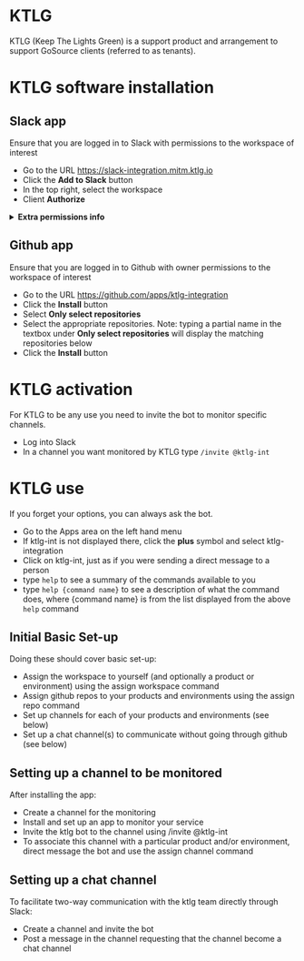 # KTLG
KTLG (Keep The Lights Green) is a support product and arrangement to support GoSource clients (referred to as tenants).

# KTLG software installation
## Slack app
Ensure that you are logged in to Slack with permissions to the workspace of interest  

- Go to the URL https://slack-integration.mitm.ktlg.io
- Click the **Add to Slack** button
- In the top right, select the workspace
- Client **Authorize**

<details><summary><b>Extra permissions info</b></summary>
  
Default permissions in Slack allow any member of the workspace to install an app. We recommend changing this setting to only allow owners to install apps. 

**Note:** The application need only be installed into a workspace **once**, not once per user

To do this:
 - click on the **name of your workspace then workspace settings**. This opens a browser tab
 - Under the Permissions tab, scroll down to **Apps & Custom Integrations**, and select **Manage permissions for apps and integrations in the App Directory**
 - Turn on **Approved Apps**  

   This setting allows a workspace owner to select apps that Members are then able to install at will, as well as allowing owners to install any apps they wish 
</details>

## Github app
Ensure that you are logged in to Github with owner permissions to the workspace of interest
- Go to the URL https://github.com/apps/ktlg-integration
- Click the **Install** button
- Select **Only select repositories**
- Select the appropriate repositories.  Note: typing a partial name in the textbox under **Only select repositories** will display the matching repositories below
- Click the **Install** button

# KTLG activation
For KTLG to be any use you need to invite the bot to monitor specific channels.
- Log into Slack
- In a channel you want monitored by KTLG type `/invite @ktlg-int`

# KTLG use
If you forget your options, you can always ask the bot.  
- Go to the Apps area on the left hand menu
- If ktlg-int is not displayed there, click the **plus** symbol and select ktlg-integration
- Click on ktlg-int, just as if you were sending a direct message to a person
- type `help` to see a summary of the commands available to you
- type `help {command name}` to see a description of what the command does, where {command name} is from the list displayed from the above `help` command
## Initial Basic Set-up
Doing these should cover basic set-up:
 - Assign the workspace to yourself (and optionally a product or environment) using the assign workspace command
 - Assign github repos to your products and environments using the assign repo command
 - Set up channels for each of your products and environments (see below)
 - Set up a chat channel(s) to communicate without going through github (see below)
## Setting up a channel to be monitored
After installing the app:
 - Create a channel for the monitoring
 - Install and set up an app to monitor your service
 - Invite the ktlg bot to the channel using /invite @ktlg-int
 - To associate this channel with a particular product and/or environment, direct message the bot and use the assign channel command
## Setting up a chat channel
To facilitate two-way communication with the ktlg team directly through Slack:
 - Create a channel and invite the bot
 - Post a message in the channel requesting that the channel become a chat channel  
